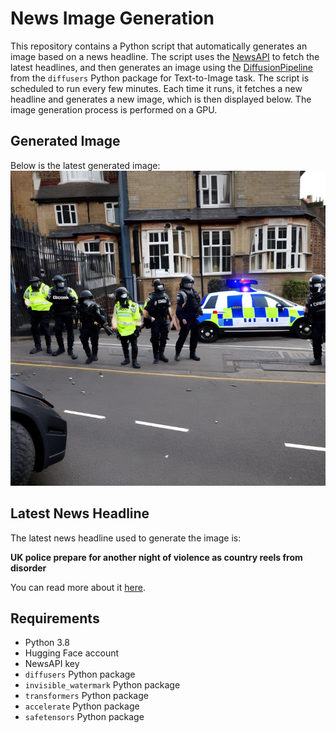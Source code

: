 # News Image Generation
This repository contains a Python script that automatically generates an image based on a news headline. The script uses the [NewsAPI](https://newsapi.org/) to fetch the latest headlines, and then generates an image using the [DiffusionPipeline](https://github.com/huggingface/diffusers) from the `diffusers` Python package for Text-to-Image task.
The script is scheduled to run every few minutes. Each time it runs, it fetches a new headline and generates a new image, which is then displayed below. The image generation process is performed on a GPU.

## Generated Image
Below is the latest generated image:
![Generated Image](image.png)

## Latest News Headline
The latest news headline used to generate the image is:

**UK police prepare for another night of violence as country reels from disorder**

You can read more about it [here](https://news.google.com/rss/articles/CBMiqAFBVV95cUxNcEZaT0ZNMExxZUNUcXh0MjJpTHVQdUsxUEdxY3JBdnZFTzVvSzZnYzhiVll1eXdCY2Fmb0NwNkM5bEU2RExOZGp3T0F4aHF0RE44by1mS0xzbnA0dWplQWZpaUttbk5mdXJuYzNLTDhTRFlxQ3A1OGJmTDR1MlJnRTl4d3dmMkNNdFU3TzBaUHBMSFVjbDBieWk5eVUwSXk1MzJPeVh6R1U?oc=5).

## Requirements
- Python 3.8
- Hugging Face account
- NewsAPI key
- `diffusers` Python package
- `invisible_watermark` Python package
- `transformers` Python package
- `accelerate` Python package
- `safetensors` Python package

